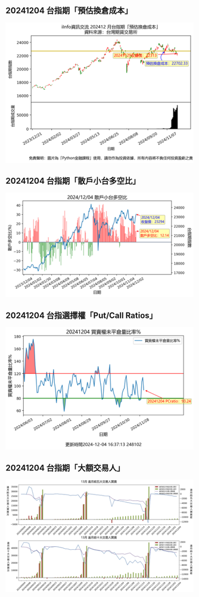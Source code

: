 ## 20241204 台指期「預估換倉成本」
![](images/txfcost.png)

## 20241204 台指期「散戶小台多空比」
![](images/bbiri.png)

## 20241204 台指選擇權「Put/Call Ratios」
![](images/pcratio.png)

## 20241204 台指期「大額交易人」
![](images/blocktrade.png)

